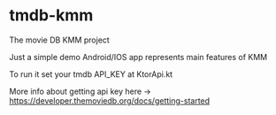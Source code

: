 # tmdb-kmm
The movie DB KMM project

Just a simple demo Android/IOS app represents main features of KMM

To run it set your tmdb API_KEY at KtorApi.kt

More info about getting api key here -> https://developer.themoviedb.org/docs/getting-started

